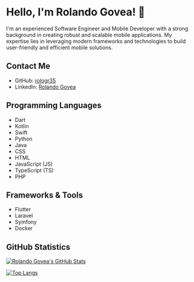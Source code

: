 # Hello, I'm Rolando Govea! 👋

I'm an experienced Software Engineer and Mobile Developer with a strong background in creating robust and scalable mobile applications. My expertise lies in leveraging modern frameworks and technologies to build user-friendly and efficient mobile solutions.

## Contact Me

- GitHub: [rologr35](https://github.com/rologr35)
- LinkedIn: [Rolando Govea](https://www.linkedin.com/in/rolando-govea/)

## Programming Languages

- Dart
- Kotlin
- Swift
- Python
- Java
- CSS
- HTML
- JavaScript (JS)
- TypeScript (TS)
- PHP

## Frameworks & Tools

- Flutter
- Laravel
- Symfony
- Docker

## GitHub Statistics

[![Rolando Govea's GitHub Stats](https://github-readme-stats.vercel.app/api?username=rologr35&show_icons=true&theme=dark)](https://github.com/rologr35)

[![Top Langs](https://github-readme-stats.vercel.app/api/top-langs/?username=rologr35&layout=compact&theme=dark)](https://github.com/rologr35)
